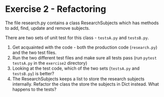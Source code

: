 # Exercise 2 - Refactoring 

The file research.py contains a class ResearchSubjects which has methods to add, find, update and remove subjects. 

There are two sets of unit test for this class - `testsA.py` and `testsB.py`.

1. Get acquainted with the code - both the production code (`research.py`) and the two test files.
2. Run the two different test files and make sure all tests pass (run `pytest testsA.py` in the `exercise2` directory)
3. Looking at the test code, which of the two sets (`testsA.py` and `testsB.py`) is better?
4. The ResearchSubjects keeps a list to store the research subjects internally. 
Refactor the class the store the subjects in Dict instead. What happens to the tests? 

